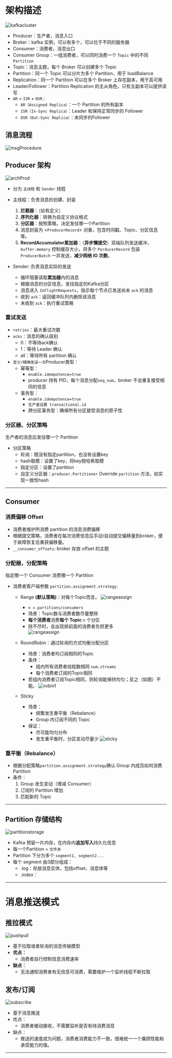 # 架构描述
![kafkacluster](./picture/kafka/cluster.png)
- Producer：生产者，消息入口
- Broker：kafka 实例，可以有多个，可以位于不同的服务器
- Consumer：消费者，消息出口
- Consumer Group：一组消费者，可以同时消费一个 `Topic` 中的不同 `Partition`
- Topic：消息主题，每个 Broker 可以创建多个 Topic
- Partition：同一个 Topic 可以分片为多个 Partition，用于 loadBalance
- Replication：同一个 Partition 可以在多个 Broker 上存在副本，用于高可用
- Leader/Follower：Partition Replication 的主从角色，只有主副本可以提供读写
- `AR` = `ISR` + `OSR：`
  - `AR（Assigned Replica）`：一个 Partition 的所有副本
  - `ISR（In-Sync Replica）`：Leader 和保持正常同步的 Follower
  - `OSR（Out-Sync Replica）`：未同步的Follower

## 消息流程
![msgProcedure](./picture/kafka/producerSend.png)

## Producer 架构
![archProd](./picture/interview/archProducer.png)
- 分为 `主线程` 和 `Sender` 线程
- 主线程：负责消息的创建、封装
  1. **拦截器**：（如有定义）
  2. **序列化器**：转换为自定义协议格式
  3. **分区器**：按照策略，决定发往哪一个Partition
  4. 消息封装为 \<`ProducerRecord`> 对象，包含时间戳、Topic、分区信息等。
  5. **RecordAccumulator累加器**：（**异步懒提交**）双端队列发送缓冲，`buffer.memory` 控制缓存大小，将多个 `PorducerRecord` 包装 `ProducerBatch` 一并发送，**减少网络 IO 次数**。

- Sender: 负责消息实际的发送
  - 循环阻塞读取**累加器**内的消息
  - 根据消息的分区信息，发往指定的Kafka分区
  - 消息进入 `InFlightRequests`，指示每个节点已发送尚未 `ack` 的消息
  - 收到 `ack`：返回缓冲队列内删除该消息
  - 未收到 `ack`：执行重试策略

### 重试发送
- `retries`：最大重试次数
- `acks`：消息的确认级别
  - 0：不等待ack确认
  - 1：等待 Leader 确认
  - all：等待所有 partition 确认
- `至少/精确发送一次`Producer类型：
  - 幂等型：
    - `enable.idempotence=true`
    - producer 持有 PID，每个消息分配`seq_num`，broker 不会重复接受相同的信息
  - 事务型：
    - `enable.idempotence=true`
    - `生产者设置 transactional.id`
    - 跨分区事务型：确保所有分区接受消息的原子性

### 分区器、分区策略
生产者的消息应发往哪一个 Partition

- 分区策略
  - 轮询：既没有指定partition，也没有设置key
  - hash取模：设置了key，将key按哈希取模
  - 指定分区：设置了partition
  - 自定义分区器：`producer.Partitioner` Override `partition` 方法，如实现一致性hash
___
## Consumer
### 消费偏移 Offset
- 消费者维护所消费 partition 的消息消费偏移
- 根据提交策略，消费者在每次消费信息后手动/自动提交偏移量到broker，便于故障恢复后重获偏移量。
- `__consumer_offsets`: broker 存放 offset 的主题 

### 分配器，分配策略
指定哪一个 Consumer 消费哪一个 Partition
- 消费者客户端参数 `partition.assignment.strategy`:
  - Range **(默认策略)**：对每个Topic而言。
    ![rangeassign](./picture/interview/range1.png)
    - `n = partitions/consumers`
    - 场景：Topic数与消费者数尽量整除
    - **每个消费者**消费**每个 Topic** `n` 个分区
    - 除不尽时，会出现排前面的消费者负担更多  
    ![rangeassign](./picture/interview/range2.png)

  - RoundRobin：通过轮询的方式均衡分配分区
    - 场景：消费者均订阅相同的Topic
    - 条件：
      - 组内所有消费者线程数相同 `num.streams`
      - 每个消费者订阅的Topic相同
    - 若组内消费者订阅Topic相同，则轮询能保持均匀；反之（如图）不能。
    ![robin1](./picture/interview/robin1.png)

  - Sticky
    - 场景：
      - 频繁发生重平衡（Rebalance）
      - Group 内订阅不同的 Topic
    - 保证：
      - 尽可能均匀分布
      - 发生重平衡时，分区变动尽量少
    ![sticky](./picture/interview/sticky.png)

### 重平衡（Rebalance）
- 根据分配策略`partition.assignment.strategy`确认 Group 内成员如何消费 Partition
- 条件：
  1. Group 发生变动（增减 Consumer）
  2. 订阅的 Partition 增加
  3. 匹配新的 Topic
___
## Partition 存储结构
![partitionstorage](./picture/interview/partitionStorage.png)
- Kafka 预留一片内存，在内存内**追加写入**持久化信息
- 每一个Partition = `文件夹`
- Partition 下分为多个 `segment1, segment2...`
- 每个 segment 由3部分组成：
  - .log：存放消息实体，包括offset、消息体等
  - .index：
___
# 消息推送模式
## 推拉模式
![pushpull](./picture/kafka/pushpull.png)
- 基于拉取或者轮询的消息传输模型
- **优点：**
  - 消费者自行控制信息消费速率
- **缺点：**
  - 无法通知消费者有无信息可消费，需要维护一个监听线程不断拉取

## 发布/订阅
![subscribe](./picture/kafka/subscribe.png)
- 基于消息推送
- 优点：
  - 消费者被动接收，不需要监听是否有待消费消息
- 缺点：
  - 推送的速度成为问题，消费者消费能力不一致，很难统一一个兼顾性能和承受能力的值。
___
